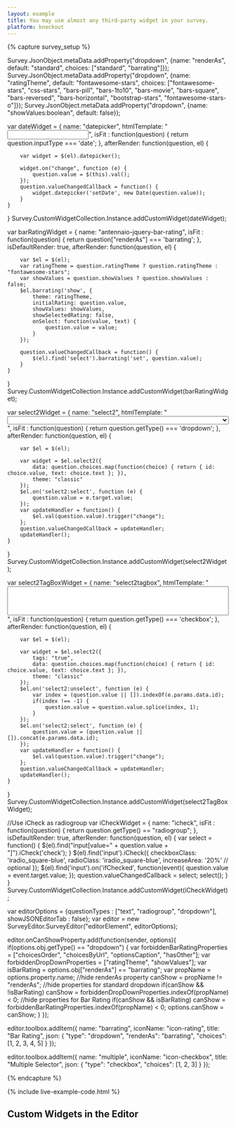 ```yaml
---
layout: example
title: You may use almost any third-party widget in your survey.
platform: knockout
---
```

<script src="https://code.jquery.com/ui/1.11.4/jquery-ui.min.js"></script>
<link href="http://ajax.googleapis.com/ajax/libs/jqueryui/1.8.18/themes/smoothness/jquery-ui.css" type="text/css" rel="stylesheet" /> 

<link href="https://cdnjs.cloudflare.com/ajax/libs/select2/4.0.3/css/select2.min.css" rel="stylesheet" />
<script src="https://cdnjs.cloudflare.com/ajax/libs/select2/4.0.3/js/select2.min.js"></script>

<script src="https://unpkg.com/icheck@1.0.2"></script>
<link rel="stylesheet" href="https://unpkg.com/icheck@1.0.2/skins/square/blue.css">

<script src="https://unpkg.com/jquery-bar-rating"></script>
<link rel="stylesheet" href="https://maxcdn.bootstrapcdn.com/font-awesome/latest/css/font-awesome.min.css">
<!-- Themes -->
<link rel="stylesheet" href="https://unpkg.com/jquery-bar-rating@1.2.2/dist/themes/bars-1to10.css">
<link rel="stylesheet" href="https://unpkg.com/jquery-bar-rating@1.2.2/dist/themes/bars-movie.css">
<link rel="stylesheet" href="https://unpkg.com/jquery-bar-rating@1.2.2/dist/themes/bars-square.css">
<link rel="stylesheet" href="https://unpkg.com/jquery-bar-rating@1.2.2/dist/themes/bars-pill.css">
<link rel="stylesheet" href="https://unpkg.com/jquery-bar-rating@1.2.2/dist/themes/bars-reversed.css">
<link rel="stylesheet" href="https://unpkg.com/jquery-bar-rating@1.2.2/dist/themes/bars-horizontal.css">
<link rel="stylesheet" href="https://unpkg.com/jquery-bar-rating@1.2.2/dist/themes/fontawesome-stars.css">
<link rel="stylesheet" href="https://unpkg.com/jquery-bar-rating@1.2.2/dist/themes/css-stars.css">
<link rel="stylesheet" href="https://unpkg.com/jquery-bar-rating@1.2.2/dist/themes/bootstrap-stars.css">
<link rel="stylesheet" href="https://unpkg.com/jquery-bar-rating@1.2.2/dist/themes/fontawesome-stars-o.css">
{% capture survey_setup %}

Survey.JsonObject.metaData.addProperty("dropdown", {name: "renderAs", default: "standard", choices: ["standard", "barrating"]});
Survey.JsonObject.metaData.addProperty("dropdown", {name: "ratingTheme", default: "fontawesome-stars", choices: ["fontawesome-stars", "css-stars", "bars-pill", "bars-1to10", "bars-movie", "bars-square", "bars-reversed", "bars-horizontal", "bootstrap-stars", "fontawesome-stars-o"]});
Survey.JsonObject.metaData.addProperty("dropdown", {name: "showValues:boolean", default: false});



var dateWidget = {
    name: "datepicker",
    htmlTemplate: "<input id='widget-datepicker' type='text'>",
    isFit : function(question) { return question.inputType === 'date'; },
    afterRender: function(question, el) {

        var widget = $(el).datepicker();

        widget.on("change", function (e) {
            question.value = $(this).val();
        });
        question.valueChangedCallback = function() {
            widget.datepicker('setDate', new Date(question.value));
        }
    }
}
Survey.CustomWidgetCollection.Instance.addCustomWidget(dateWidget);

var barRatingWidget = {
    name: "antennaio-jquery-bar-rating",
    isFit : function(question) { return question["renderAs"] === 'barrating'; },
    isDefaultRender: true,
    afterRender: function(question, el) {

        var $el = $(el);
        var ratingTheme = question.ratingTheme ? question.ratingTheme : "fontawesome-stars";
        var showValues = question.showValues ? question.showValues : false; 
        $el.barrating('show', {
            theme: ratingTheme,
            initialRating: question.value,
            showValues: showValues,
            showSelectedRating: false,
            onSelect: function(value, text) {
                question.value = value;
            }
        });

        question.valueChangedCallback = function() {
            $(el).find('select').barrating('set', question.value);
        }
    }
}
Survey.CustomWidgetCollection.Instance.addCustomWidget(barRatingWidget);

var select2Widget = {
    name: "select2",
    htmlTemplate: "<select style='width: 100%;'></select>",
    isFit : function(question) { return question.getType() === 'dropdown'; },
    afterRender: function(question, el) {

        var $el = $(el);

        var widget = $el.select2({
            data: question.choices.map(function(choice) { return { id: choice.value, text: choice.text }; }),
            theme: "classic"
        });
        $el.on('select2:select', function (e) {
            question.value = e.target.value;
        });
        var updateHandler = function() {
            $el.val(question.value).trigger("change");
        };
        question.valueChangedCallback = updateHandler;
        updateHandler();
    }
}
Survey.CustomWidgetCollection.Instance.addCustomWidget(select2Widget);

var select2TagBoxWidget = {
    name: "select2tagbox",
    htmlTemplate: "<select multiple='multiple' style='width: 100%;'></select>",
    isFit : function(question) { return question.getType() === 'checkbox'; },
    afterRender: function(question, el) {

        var $el = $(el);

        var widget = $el.select2({
            tags: "true",
            data: question.choices.map(function(choice) { return { id: choice.value, text: choice.text }; }),
            theme: "classic"
        });
        $el.on('select2:unselect', function (e) {
            var index = (question.value || []).indexOf(e.params.data.id);
            if(index !== -1) {
                question.value = question.value.splice(index, 1);
            }
        });
        $el.on('select2:select', function (e) {
            question.value = (question.value || []).concat(e.params.data.id);
        });
        var updateHandler = function() {
            $el.val(question.value).trigger("change");
        };
        question.valueChangedCallback = updateHandler;
        updateHandler();
    }
}
Survey.CustomWidgetCollection.Instance.addCustomWidget(select2TagBoxWidget);

//Use iCheck as radiogroup
var iCheckWidget = {
    name: "icheck",
    isFit : function(question) { return question.getType() == "radiogroup"; },
    isDefaultRender: true,
    afterRender: function(question, el) {
        var select = function() {
          $(el).find("input[value=" + question.value + "]").iCheck('check');
        }
        $(el).find('input').iCheck({
          checkboxClass: 'iradio_square-blue',
          radioClass: 'iradio_square-blue',
          increaseArea: '20%' // optional
        });
        $(el).find('input').on('ifChecked', function(event){
          question.value = event.target.value;
        });
        question.valueChangedCallback = select;
        select();
    }
}
Survey.CustomWidgetCollection.Instance.addCustomWidget(iCheckWidget);

var editorOptions = {questionTypes : ["text", "radiogroup", "dropdown"], showJSONEditorTab : false};
var editor = new SurveyEditor.SurveyEditor("editorElement", editorOptions);

editor.onCanShowProperty.add(function(sender, options){
    if(options.obj.getType() == "dropdown") {
        var forbiddenBarRatingProperties = ["choicesOrder", "choicesByUrl", "optionsCaption", "hasOther"];
        var forbiddenDropDownProperties = ["ratingTheme", "showValues"];
        var isBarRating = options.obj["renderAs"] == "barrating";
        var propName = options.property.name;
        //hide renderAs property
        canShow = propName != "renderAs";
        //hide properties for standard dropdown
        if(canShow && !isBarRating) canShow =  forbiddenDropDownProperties.indexOf(propName) < 0;
        //hide properties for Bar Rating
        if(canShow && isBarRating) canShow =  forbiddenBarRatingProperties.indexOf(propName) < 0;
        options.canShow = canShow;
    }
});

editor.toolbox.addItem({
        name: "barrating",
        iconName: "icon-rating",
        title: "Bar Rating",
        json: { "type": "dropdown",  "renderAs": "barrating", "choices": [1, 2, 3, 4, 5] } 
});

editor.toolbox.addItem({
        name: "multiple",
        iconName: "icon-checkbox",
        title: "Multiple Selector",
        json: { "type": "checkbox",  "choices": [1, 2, 3] } 
});

{% endcapture %}

{% include live-example-code.html %}
<h2>Custom Widgets in the Editor</h2>
